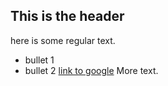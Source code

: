 ## This is the header
here is some regular text.
 * bullet 1
 * bullet 2
[link to google](http://google.com)
More text.
